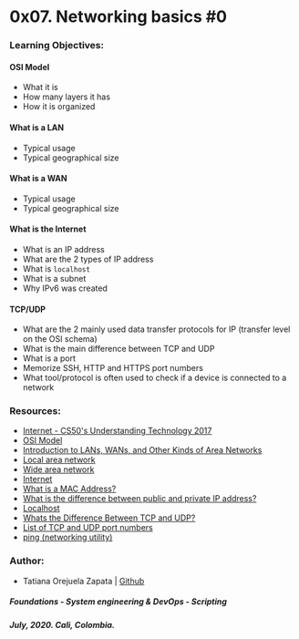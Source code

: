 # 0x07. Networking basics #0

### Learning Objectives:
#### OSI Model
* What it is
* How many layers it has
* How it is organized
#### What is a LAN
* Typical usage
* Typical geographical size
#### What is a WAN
* Typical usage
* Typical geographical size
#### What is the Internet
* What is an IP address
* What are the 2 types of IP address
* What is `localhost`
* What is a subnet
* Why IPv6 was created
#### TCP/UDP
* What are the 2 mainly used data transfer protocols for IP (transfer level on the OSI schema)
* What is the main difference between TCP and UDP
* What is a port
* Memorize SSH, HTTP and HTTPS port numbers
* What tool/protocol is often used to check if a device is connected to a network

### Resources:
* [Internet - CS50's Understanding Technology 2017](https://www.youtube.com/watch?v=n_KghQP86Sw&list=PLhQjrBD2T382p8amnvUp1rws1p7n7gJ2p&t=1902s)
* [OSI Model](https://en.wikipedia.org/wiki/OSI_model)
* [Introduction to LANs, WANs, and Other Kinds of Area Networks](https://www.lifewire.com/lans-wans-and-other-area-networks-817376)
* [Local area network](https://en.wikipedia.org/wiki/Local_area_network)
* [Wide area network](https://en.wikipedia.org/wiki/Wide_area_network)
* [Internet](https://en.wikipedia.org/wiki/Internet)
* [What is a MAC Address?](https://whatismyipaddress.com/mac-address)
* [What is the difference between public and private IP address?](https://www.iplocation.net/public-vs-private-ip-address)
* [Localhost](https://en.wikipedia.org/wiki/Localhost)
* [Whats the Difference Between TCP and UDP?](https://www.howtogeek.com/190014/htg-explains-what-is-the-difference-between-tcp-and-udp/)
* [List of TCP and UDP port numbers](https://en.wikipedia.org/wiki/List_of_TCP_and_UDP_port_numbers)
* [ping (networking utility)](https://en.wikipedia.org/wiki/Ping_%28networking_utility%29)

### Author:
* Tatiana Orejuela Zapata | [Github](https://github.com/tatsOre)

##### Foundations - System engineering & DevOps - Scripting
##### July, 2020. Cali, Colombia.
